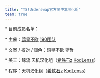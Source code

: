 ```yaml
---
title: "TS!Underswap官方简中本地化组"
team: true
---
```


\* 目前成员名单：

<!-- prettier-ignore -->
\* 主催：[鸥皇不欧](https://space.bilibili.com/277750632) [190团队](https://space.bilibili.com/397457730)

\* 文案 / 校对 / 润色：[鸥皇不欧](https://space.bilibili.com/277750632) [奕哲](https://space.bilibili.com/152296197)

<!-- prettier-ignore -->
\* 美工：鲸流 天机汉化组（[希铁石z](https://space.bilibili.com/470552417/) [KodLenss](https://space.bilibili.com/40748676)）

<!-- prettier-ignore -->
\* 程序：天机汉化组（[希铁石z](https://space.bilibili.com/470552417/) [KodLenss](https://space.bilibili.com/40748676)）
